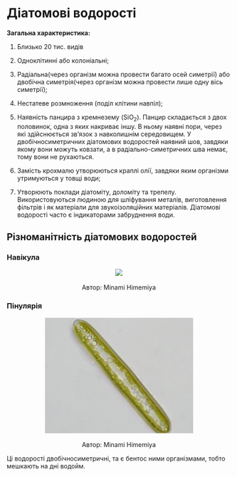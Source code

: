 # Діатомові водорості

**Загальна характеристика:**

1.  Близько 20 тис. видів

2.  Одноклітинні або колоніальні;

3.  Радіальна(через організм можна провести багато осей симетрії) або двобічна симетрія(через організм можна провести лише одну вісь симетрії);

4.  Нестатеве розмноження (поділ клітини навпіл);

5.  Наявність панцира з кремнезему (SiO$_2$). Панцир складається з двох половинок, одна з яких накриває іншу. В ньому наявні пори, через які здійснюється зв’язок з навколишнім середовищем. У двобічносиметричних діатомових водоростей наявний шов, завдяки якому вони можуть ковзати, а в радіально-симетричних шва немає, тому вони не рухаються.

6.  Замість крохмалю утворюються краплі олії, завдяки яким організми утримуються у товщі води;

7.  Утворюють поклади діатоміту, доломіту та трепелу. Використовуються людиною для шліфування металів, виготовлення фільтрів і як матеріали для звукоізоляційних матеріалів. Діатомові водорості часто є індикаторами забруднення води.

## Рiзноманiтнiсть дiатомових водоростей
### Навiкула

<div align="center">
<img src="7.png">
<p>Автор: <span class="p1">Minami Himemiya</span></p>
</div>

### Пінулярія

<div align="center">
<img src="8.png">
<p>Автор: <span class="p1">Minami Himemiya</span></p>
</div>

Ці водорості двобічносиметричні, та є <span class="p1">бентос</span> ними організмами, тобто мешкають на дні водойм.

